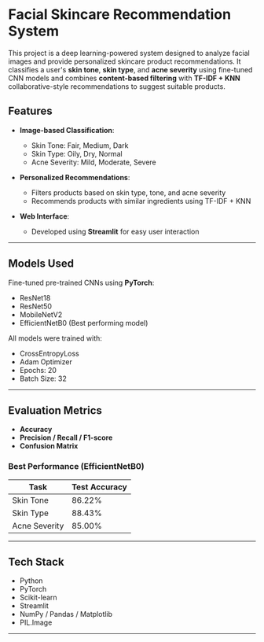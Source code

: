 # Facial Skincare Recommendation System

This project is a deep learning-powered system designed to analyze facial images and provide personalized skincare product recommendations. It classifies a user's **skin tone**, **skin type**, and **acne severity** using fine-tuned CNN models and combines **content-based filtering** with **TF-IDF + KNN** collaborative-style recommendations to suggest suitable products.

##  Features

- **Image-based Classification**:
  - Skin Tone: Fair, Medium, Dark
  - Skin Type: Oily, Dry, Normal
  - Acne Severity: Mild, Moderate, Severe

- **Personalized Recommendations**:
  - Filters products based on skin type, tone, and acne severity
  - Recommends products with similar ingredients using TF-IDF + KNN

- **Web Interface**:
  - Developed using **Streamlit** for easy user interaction

---

##  Models Used

Fine-tuned pre-trained CNNs using **PyTorch**:

- ResNet18
- ResNet50
- MobileNetV2
- EfficientNetB0 (Best performing model)

All models were trained with:
- CrossEntropyLoss
- Adam Optimizer
- Epochs: 20
- Batch Size: 32
---

##  Evaluation Metrics

- **Accuracy**
- **Precision / Recall / F1-score**
- **Confusion Matrix**

### Best Performance (EfficientNetB0)
| Task          | Test Accuracy |
|---------------|---------------|
| Skin Tone     | 86.22%        |
| Skin Type     | 88.43%        |
| Acne Severity | 85.00%        |

---

##  Tech Stack

- Python
- PyTorch
- Scikit-learn
- Streamlit
- NumPy / Pandas / Matplotlib
- PIL.Image

---
